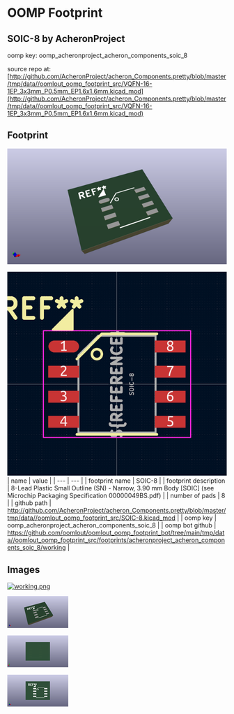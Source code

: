 # OOMP Footprint  
## SOIC-8  by AcheronProject  
  
oomp key: oomp_acheronproject_acheron_components_soic_8  
  
source repo at: [http://github.com/AcheronProject/acheron_Components.pretty/blob/master/tmp/data//oomlout_oomp_footprint_src/VQFN-16-1EP_3x3mm_P0.5mm_EP1.6x1.6mm.kicad_mod](http://github.com/AcheronProject/acheron_Components.pretty/blob/master/tmp/data//oomlout_oomp_footprint_src/VQFN-16-1EP_3x3mm_P0.5mm_EP1.6x1.6mm.kicad_mod)  
## Footprint  
  
[![working_kicad_pcb_3d.png](working_kicad_pcb_3d_600.png)](working_kicad_pcb_3d.png)  
  
[![working.png](working_600.png)](working.png)  
| name | value | 
| --- | --- | 
| footprint name | SOIC-8 | 
| footprint description | 8-Lead Plastic Small Outline (SN) - Narrow, 3.90 mm Body [SOIC] (see Microchip Packaging Specification 00000049BS.pdf) | 
| number of pads | 8 | 
| github path | http://github.com/AcheronProject/acheron_Components.pretty/blob/master/tmp/data//oomlout_oomp_footprint_src/SOIC-8.kicad_mod | 
| oomp key | oomp_acheronproject_acheron_components_soic_8 | 
| oomp bot github | https://github.com/oomlout/oomlout_oomp_footprint_bot/tree/main/tmp/data//oomlout_oomp_footprint_src/footprints/acheronproject_acheron_components_soic_8/working | 
## Images  
  
[![working.png](working_140.png)](working.png)  
  
[![working_kicad_pcb_3d.png](working_kicad_pcb_3d_140.png)](working_kicad_pcb_3d.png)  
  
[![working_kicad_pcb_3d_back.png](working_kicad_pcb_3d_back_140.png)](working_kicad_pcb_3d_back.png)  
  
[![working_kicad_pcb_3d_front.png](working_kicad_pcb_3d_front_140.png)](working_kicad_pcb_3d_front.png)  
